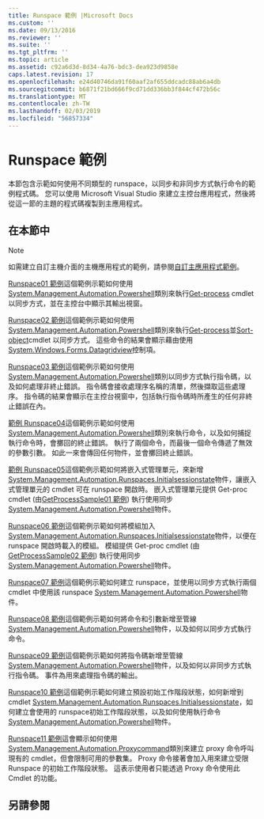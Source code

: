 ```yaml
---
title: Runspace 範例 |Microsoft Docs
ms.custom: ''
ms.date: 09/13/2016
ms.reviewer: ''
ms.suite: ''
ms.tgt_pltfrm: ''
ms.topic: article
ms.assetid: c92a6d3d-8d34-4a76-bdc3-dea923d9858e
caps.latest.revision: 17
ms.openlocfilehash: e24d40746da91f60aaf2af655ddcadc88ab6a4db
ms.sourcegitcommit: b6871f21bd666f9cd71dd336bb3f844cf472b56c
ms.translationtype: MT
ms.contentlocale: zh-TW
ms.lasthandoff: 02/03/2019
ms.locfileid: "56857334"
---
```

# <a name="runspace-samples"></a>Runspace 範例

本節包含示範如何使用不同類型的 runspace，以同步和非同步方式執行命令的範例程式碼。 您可以使用 Microsoft Visual Studio 來建立主控台應用程式，然後將從這一節的主題的程式碼複製到主應用程式。

## <a name="in-this-section"></a>在本節中

> [!NOTE]
> 如需建立自訂主機介面的主機應用程式的範例，請參閱[自訂主應用程式範例](./custom-host-samples.md)。

 [Runspace01 範例](./runspace01-sample.md)這個範例示範如何使用[System.Management.Automation.Powershell](/dotnet/api/system.management.automation.powershell)類別來執行[Get-process](/powershell/module/Microsoft.PowerShell.Management/Get-Process) cmdlet 以同步方式，並在主控台中顯示其輸出視窗。

 [Runspace02 範例](./runspace02-sample.md)這個範例示範如何使用[System.Management.Automation.Powershell](/dotnet/api/system.management.automation.powershell)類別來執行[Get-process](/powershell/module/Microsoft.PowerShell.Management/Get-Process)並[Sort-object](/powershell/module/Microsoft.PowerShell.Utility/Sort-Object)cmdlet 以同步方式。 這些命令的結果會顯示藉由使用[System.Windows.Forms.Datagridview](/dotnet/api/System.Windows.Forms.DataGridView)控制項。

 [Runspace03 範例](./runspace03-sample.md)這個範例示範如何使用[System.Management.Automation.Powershell](/dotnet/api/system.management.automation.powershell)類別以同步方式執行指令碼，以及如何處理非終止錯誤。 指令碼會接收處理序名稱的清單，然後擷取這些處理序。 指令碼的結果會顯示在主控台視窗中，包括執行指令碼時所產生的任何非終止錯誤在內。

 [範例 Runspace04](./runspace04-sample.md)這個範例示範如何使用[System.Management.Automation.Powershell](/dotnet/api/system.management.automation.powershell)類別來執行命令，以及如何捕捉執行命令時，會擲回的終止錯誤。 執行了兩個命令，而最後一個命令傳遞了無效的參數引數。 如此一來會傳回任何物件，並會擲回終止錯誤。

 [範例 Runspace05](./runspace05-sample.md)這個範例示範如何將嵌入式管理單元，來新增[System.Management.Automation.Runspaces.Initialsessionstate](/dotnet/api/System.Management.Automation.Runspaces.InitialSessionState)物件，讓嵌入式管理單元的 cmdlet 可在 runspace 開啟時。 嵌入式管理單元提供 Get-proc cmdlet (由[GetProcessSample01 範例](../cmdlet/getprocesssample01-sample.md)) 執行使用同步[System.Management.Automation.Powershell](/dotnet/api/system.management.automation.powershell)物件。

 [Runspace06 範例](./runspace06-sample.md)這個範例示範如何將模組加入[System.Management.Automation.Runspaces.Initialsessionstate](/dotnet/api/System.Management.Automation.Runspaces.InitialSessionState)物件，以便在 runspace 開啟時載入的模組。 模組提供 Get-proc cmdlet (由[GetProcessSample02 範例](../cmdlet/getprocesssample02-sample.md)) 執行使用同步[System.Management.Automation.Powershell](/dotnet/api/system.management.automation.powershell)物件。

 [Runspace07 範例](./runspace07-sample.md)這個範例示範如何建立 runspace，並使用以同步方式執行兩個 cmdlet 中使用該 runspace [System.Management.Automation.Powershell](/dotnet/api/system.management.automation.powershell)物件。

 [Runspace08 範例](./runspace08-sample.md)這個範例示範如何將命令和引數新增至管線[System.Management.Automation.Powershell](/dotnet/api/system.management.automation.powershell)物件，以及如何以同步方式執行命令。

 [Runspace09 範例](./runspace09-sample.md)這個範例示範如何將指令碼新增至管線[System.Management.Automation.Powershell](/dotnet/api/system.management.automation.powershell)物件，以及如何以非同步方式執行指令碼。 事件為用來處理指令碼的輸出。

 [Runspace10 範例](./runspace10-sample.md)這個範例示範如何建立預設初始工作階段狀態，如何新增到 cmdlet [System.Management.Automation.Runspaces.Initialsessionstate](/dotnet/api/System.Management.Automation.Runspaces.InitialSessionState)，如何建立會使用的 runspace初始工作階段狀態，以及如何使用執行命令[System.Management.Automation.Powershell](/dotnet/api/system.management.automation.powershell)物件。

 [Runspace11 範例](./runspace11-sample.md)這會顯示如何使用[System.Management.Automation.Proxycommand](/dotnet/api/System.Management.Automation.ProxyCommand)類別來建立 proxy 命令呼叫現有的 cmdlet，但會限制可用的參數集。 Proxy 命令接著會加入用來建立受限 Runspace 的初始工作階段狀態。 這表示使用者只能透過 Proxy 命令使用此 Cmdlet 的功能。

## <a name="see-also"></a>另請參閱
